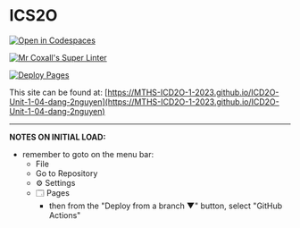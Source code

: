 # ICS2O

[![Open in Codespaces](https://classroom.github.com/assets/launch-codespace-7f7980b617ed060a017424585567c406b6ee15c891e84e1186181d67ecf80aa0.svg)](https://classroom.github.com/open-in-codespaces?assignment_repo_id=13951817)

[![Mr Coxall's Super Linter](https://github.com/MTHS-ICD2O-1-2023/ICD2O-Unit-1-04-dang-2nguyen/workflows/Mr%20Coxall's%20Super%20Linter/badge.svg)](https://github.com/MTHS-ICD2O-1-2023/ICD2O-Unit-1-04-dang-2nguyen/actions)

[![Deploy Pages](https://github.com/MTHS-ICD2O-1-2023/ICD2O-Unit-1-04-dang-2nguyen/workflows/Deploy%20Pages/badge.svg)](https://github.com/MTHS-ICD2O-1-2023/ICD2O-Unit-1-04-dang-2nguyen/actions)

This site can be found at: [https://MTHS-ICD2O-1-2023.github.io/ICD2O-Unit-1-04-dang-2nguyen](https://MTHS-ICD2O-1-2023.github.io/ICD2O-Unit-1-04-dang-2nguyen)

---

**NOTES ON INITIAL LOAD:**
- remember to goto on the menu bar:
  - File
  - Go to Repository
  - ⚙ Settings
  - 🗔 Pages
    - then from the "Deploy from a branch ▼" button, select "GitHub Actions"
